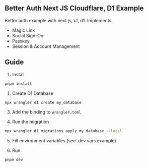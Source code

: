 ## Better Auth Next JS Cloudflare, D1 Example

Better auth example with next js, cf, d1. Implements

- Magic Link
- Social Sign-On
- Passkey
- Session & Account Management

## Guide

1. Install
```bash
pnpm install
```
1. Create D1 Database

```bash
npx wrangler d1 create my_database    
```

3. Add the binding to `wrangler.toml`

4. Run the migration
```bash
npx wrangler d1 migrations apply my_database --local
```

5. Fill environment variables (see .dev.vars.example)

6. Run

```bash
pnpm dev
```
